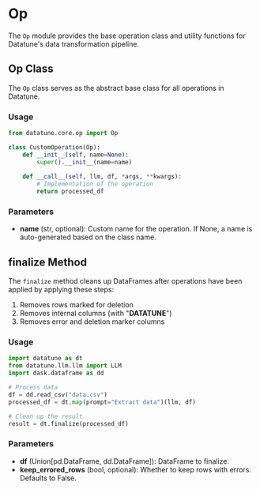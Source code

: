 # Op

The `Op` module provides the base operation class and utility functions for Datatune's data transformation pipeline.

## Op Class

The `Op` class serves as the abstract base class for all operations in Datatune.

### Usage

```python
from datatune.core.op import Op

class CustomOperation(Op):
    def __init__(self, name=None):
        super().__init__(name=name)
        
    def __call__(self, llm, df, *args, **kwargs):
        # Implementation of the operation
        return processed_df
```

### Parameters

- **name** (str, optional): Custom name for the operation. If None, a name is auto-generated based on the class name.

## finalize Method

The `finalize` method cleans up DataFrames after operations have been applied by applying these steps:

1. Removes rows marked for deletion
2. Removes internal columns (with "__DATATUNE__")
3. Removes error and deletion marker columns

### Usage

```python
import datatune as dt
from datatune.llm.llm import LLM
import dask.dataframe as dd

# Process data
df = dd.read_csv("data.csv")
processed_df = dt.map(prompt="Extract data")(llm, df)

# Clean up the result
result = dt.finalize(processed_df)
```

### Parameters

- **df** (Union[pd.DataFrame, dd.DataFrame]): DataFrame to finalize.
- **keep_errored_rows** (bool, optional): Whether to keep rows with errors. Defaults to False.


